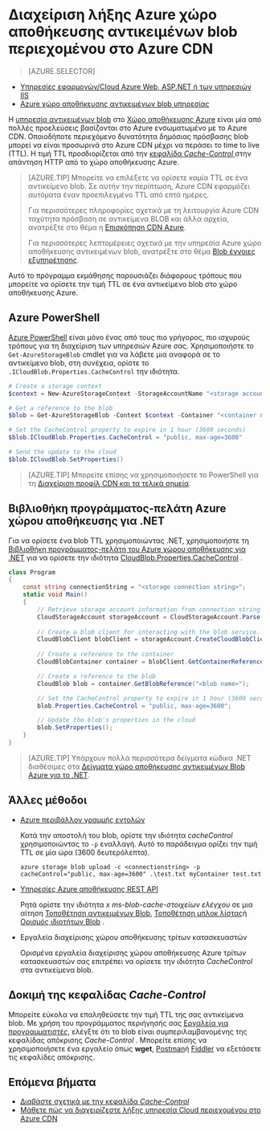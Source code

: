 <properties
 pageTitle="Διαχείριση λήξης Azure χώρο αποθήκευσης αντικειμένων blob περιεχομένου στο Azure CDN | Microsoft Azure"
 description="Μάθετε περισσότερα σχετικά με τις επιλογές για τον έλεγχο time to live για αντικείμενα BLOB σε προσωρινή αποθήκευση Azure CDN."
 services="cdn"
 documentationCenter=""
 authors="camsoper"
 manager="erikre"
 editor=""/>
<tags
 ms.service="cdn"
 ms.workload="media"
 ms.tgt_pltfrm="na"
 ms.devlang="multiple"
 ms.topic="article"
 ms.date="09/15/2016"
 ms.author="casoper"/>


# <a name="manage-expiration-of-azure-storage-blob-content-in-azure-cdn"></a>Διαχείριση λήξης Azure χώρο αποθήκευσης αντικειμένων blob περιεχομένου στο Azure CDN

> [AZURE.SELECTOR]
- [Υπηρεσίες εφαρμογών/Cloud Azure Web, ASP.NET ή των υπηρεσιών IIS](cdn-manage-expiration-of-cloud-service-content.md)
- [Azure χώρο αποθήκευσης αντικειμένων blob υπηρεσίας](cdn-manage-expiration-of-blob-content.md)

Η [υπηρεσία αντικειμένων blob](../storage/storage-introduction.md#blob-storage) στο [Χώρο αποθήκευσης Azure](../storage/storage-introduction.md) είναι μία από πολλές προελεύσεις βασίζονται στο Azure ενσωματωμένο με το Azure CDN.  Οποιοδήποτε περιεχόμενο δυνατότητα δημόσιας πρόσβασης blob μπορεί να είναι προσωρινά στο Azure CDN μέχρι να περάσει το time to live (TTL).  Η τιμή TTL προσδιορίζεται από την [κεφαλίδα *Cache-Control* ](http://www.w3.org/Protocols/rfc2616/rfc2616-sec14.html#sec14.9) στην απάντηση HTTP από το χώρο αποθήκευσης Azure.

>[AZURE.TIP] Μπορείτε να επιλέξετε να ορίσετε καμία TTL σε ένα αντικείμενο blob.  Σε αυτήν την περίπτωση, Azure CDN εφαρμόζει αυτόματα έναν προεπιλεγμένο TTL από επτά ημέρες.
>
>Για περισσότερες πληροφορίες σχετικά με τη λειτουργία Azure CDN ταχύτητα πρόσβαση σε αντικείμενα BLOB και άλλα αρχεία, ανατρέξτε στο θέμα η [Επισκόπηση CDN Azure](./cdn-overview.md).
>
>Για περισσότερες λεπτομέρειες σχετικά με την υπηρεσία Azure χώρο αποθήκευσης αντικειμένων blob, ανατρέξτε στο θέμα [Blob έννοιες εξυπηρέτησης](https://msdn.microsoft.com/library/dd179376.aspx). 

Αυτό το πρόγραμμα εκμάθησης παρουσιάζει διάφορους τρόπους που μπορείτε να ορίσετε την τιμή TTL σε ένα αντικείμενο blob στο χώρο αποθήκευσης Azure.  

## <a name="azure-powershell"></a>Azure PowerShell

[Azure PowerShell](../powershell-install-configure.md) είναι μόνο ένας από τους πιο γρήγορος, πιο ισχυρούς τρόπους για τη διαχείριση των υπηρεσιών Azure σας.  Χρησιμοποιήστε το `Get-AzureStorageBlob` cmdlet για να λάβετε μια αναφορά σε το αντικείμενο blob, στη συνέχεια, ορίστε το `.ICloudBlob.Properties.CacheControl` την ιδιότητα. 

```powershell
# Create a storage context
$context = New-AzureStorageContext -StorageAccountName "<storage account name>" -StorageAccountKey "<storage account key>"

# Get a reference to the blob
$blob = Get-AzureStorageBlob -Context $context -Container "<container name>" -Blob "<blob name>"

# Set the CacheControl property to expire in 1 hour (3600 seconds)
$blob.ICloudBlob.Properties.CacheControl = "public, max-age=3600"

# Send the update to the cloud
$blob.ICloudBlob.SetProperties()
```

>[AZURE.TIP] Μπορείτε επίσης να χρησιμοποιήσετε το PowerShell για τη [Διαχείριση προφίλ CDN και τα τελικά σημεία](./cdn-manage-powershell.md).

## <a name="azure-storage-client-library-for-net"></a>Βιβλιοθήκη προγράμματος-πελάτη Azure χώρου αποθήκευσης για .NET

Για να ορίσετε ένα blob TTL χρησιμοποιώντας .NET, χρησιμοποιήστε τη [Βιβλιοθήκη προγράμματος-πελάτη του Azure χώρου αποθήκευσης για .NET](../storage/storage-dotnet-how-to-use-blobs.md) για να ορίσετε την ιδιότητα [CloudBlob.Properties.CacheControl](https://msdn.microsoft.com/library/microsoft.windowsazure.storage.blob.blobproperties.cachecontrol.aspx) .

```csharp
class Program
{
    const string connectionString = "<storage connection string>";
    static void Main()
    {
        // Retrieve storage account information from connection string
        CloudStorageAccount storageAccount = CloudStorageAccount.Parse(connectionString);
        
        // Create a blob client for interacting with the blob service.
        CloudBlobClient blobClient = storageAccount.CreateCloudBlobClient();
        
        // Create a reference to the container
        CloudBlobContainer container = blobClient.GetContainerReference("<container name>");

        // Create a reference to the blob
        CloudBlob blob = container.GetBlobReference("<blob name>");

        // Set the CacheControl property to expire in 1 hour (3600 seconds)
        blob.Properties.CacheControl = "public, max-age=3600";

        // Update the blob's properties in the cloud
        blob.SetProperties();
    }
}
```

>[AZURE.TIP] Υπάρχουν πολλά περισσότερα δείγματα κώδικα .NET διαθέσιμες στα [Δείγματα χώρο αποθήκευσης αντικειμένων Blob Azure για το .NET](https://azure.microsoft.com/documentation/samples/storage-blob-dotnet-getting-started/).

## <a name="other-methods"></a>Άλλες μέθοδοι

- [Azure περιβάλλον γραμμής εντολών](../xplat-cli-install.md)

    Κατά την αποστολή του blob, ορίστε την ιδιότητα *cacheControl* χρησιμοποιώντας το `-p` εναλλαγή.  Αυτό το παράδειγμα ορίζει την τιμή TTL σε μία ώρα (3600 δευτερόλεπτα).

    ```text
    azure storage blob upload -c <connectionstring> -p cacheControl="public, max-age=3600" .\test.txt myContainer test.txt
    ```

- [Υπηρεσίες Azure αποθήκευσης REST API](https://msdn.microsoft.com/library/azure/dd179355.aspx)

    Ρητά ορίστε την ιδιότητα *x ms-blob-cache-στοιχείων ελέγχου* σε μια αίτηση [Τοποθέτηση αντικειμένων Blob](https://msdn.microsoft.com/en-us/library/azure/dd179451.aspx), [Τοποθέτηση μπλοκ λίστας](https://msdn.microsoft.com/en-us/library/azure/dd179467.aspx)ή [Ορισμός ιδιοτήτων Blob](https://msdn.microsoft.com/library/azure/ee691966.aspx) .

- Εργαλεία διαχείρισης χώρου αποθήκευσης τρίτων κατασκευαστών

    Ορισμένα εργαλεία διαχείρισης χώρου αποθήκευσης Azure τρίτων κατασκευαστών σας επιτρέπει να ορίσετε την ιδιότητα *CacheControl* στα αντικείμενα blob. 

## <a name="testing-the-cache-control-header"></a>Δοκιμή της κεφαλίδας *Cache-Control*

Μπορείτε εύκολα να επαληθεύσετε την τιμή TTL της σας αντικείμενα blob.  Με χρήση του προγράμματος περιήγησής σας [Εργαλεία για προγραμματιστές](https://developer.microsoft.com/microsoft-edge/platform/documentation/f12-devtools-guide/), ελέγξτε ότι το blob είναι συμπεριλαμβανομένης της κεφαλίδας απόκρισης *Cache-Control* .  Μπορείτε επίσης να χρησιμοποιήσετε ένα εργαλείο όπως **wget**, [Postman](https://www.getpostman.com/)ή [Fiddler](http://www.telerik.com/fiddler) να εξετάσετε τις κεφαλίδες απόκρισης.

## <a name="next-steps"></a>Επόμενα βήματα

- [Διαβάστε σχετικά με την κεφαλίδα *Cache-Control*](http://www.w3.org/Protocols/rfc2616/rfc2616-sec14.html#sec14.9)
- [Μάθετε πώς να διαχειρίζεστε λήξης υπηρεσία Cloud περιεχομένου στο Azure CDN](./cdn-manage-expiration-of-cloud-service-content.md)

